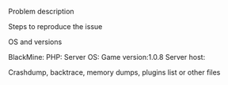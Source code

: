 Problem description

Steps to reproduce the issue

OS and versions

BlackMine:
PHP:
Server OS:
Game version:1.0.8
Server host:


Crashdump, backtrace, memory dumps, plugins list or other files

